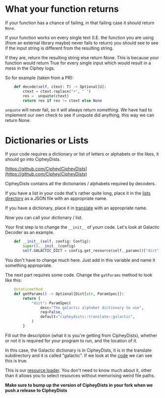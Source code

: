 # What your function returns
If your function has a chance of failing, in that failing case it should return `None`.

If your function works on every single text (I.E. the function you are using (from an external library maybe) never fails to return) you should see to see if the input string is different from the resulting string. 

If they are, return the resulting string else return None. This is because your function would return True for every single input which would result in a mess in the Ciphey logs.

So for example (taken from a PR):

```python
    def decode(self, ctext: T) -> Optional[U]:
        ctext = ctext.replace("+", " ")  
        res =  unquote(ctext) 
        return res if res != ctext else None
```

`unquote` will never fail, so it will always return _something_. We have had to implement our own check to see if unquote did anything, this way we can return None.

# Dictionaries or Lists
If your code requires a dictionary or list of letters or alphabets or the likes, it should go into CipheyDists.

[https://github.com/Ciphey/CipheyDists](https://github.com/Ciphey/CipheyDists)

CipheyDists contains all the dictionaries / alphabets required by decoders.

If you have a list in your code that's rather quite long, place it in the [lists directory](https://github.com/Ciphey/CipheyDists/tree/master/cipheydists/list) as a JSON file with an appropriate name.

If you have a dictionary, place it in [translate](https://github.com/Ciphey/CipheyDists/tree/master/cipheydists/translate) with an appropriate name.

Now you can call your dictionary / list.

Your first step is to change the `__init__` of yourr code. Let's look at Galactic Decoder as an example.

```python
    def __init__(self, config: Config):
        super().__init__(config)
        self.GALACTIC_DICT = config.get_resource(self._params()["dict"], Translation)
```

You don't have to change much here. Just add in this variable and name it something appropriate.

The next part requires some code. Change the `gatParams` method to look like this:

```python
    @staticmethod
    def getParams() -> Optional[Dict[str, ParamSpec]]:
        return {
            "dict": ParamSpec(
                desc="The galactic alphabet dictionary to use",
                req=False,
                default="cipheydists::translate::galactic",
            )
        }
```

Fill out the description (what it is you're getting from CipheyDists), whether or not it is required for your program to run, and the location of it.

In this case, the Galactic dictionary is in CipheyDists, it is in the translate subdirectory and it is called "galactic". If we look at the [code](https://github.com/Ciphey/CipheyDists/blob/master/cipheydists/translate/galactic.json) we can see this is true.

This is our [resource loader](https://github.com/Ciphey/Ciphey/wiki/Extending-Ciphey#resourceloader). You don't need to know much about it, other than it allows you to select resources without memorising weird file paths.

**Make sure to bump up the version of CipheyDists in your fork when we push a release to CipheyDists**
